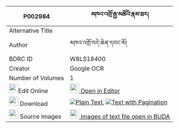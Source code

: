|P002984|མཁའ་འགྲོ་རྒྱ་མཚོའི་རྣམ་ཐར། 
| --- | --- 
|Alternative Title |
|Author| མཁའ་འགྲོ་བདེ་ཆེན་དབང་མོ།
|BDRC ID | W8LS18400
|Creator | Google OCR
|Number of Volumes| 1
|<img width="25" src="https://img.icons8.com/color/25/000000/edit-property.png">Edit Online| [<img width="25" src="https://avatars.githubusercontent.com/u/45091458?s=200&v=4"> Open in Editor](http://editor.openpecha.org/P002984)
|<img width="25" src="https://img.icons8.com/fluent/48/000000/download-2.png"/>  Download | [![](https://img.icons8.com/color/20/000000/txt.png)Plain Text](https://github.com/Openpecha/P002984/releases/download/v1/khandro_gyatso_i_namtar_plain_P002984.zip), [![](https://img.icons8.com/color/20/000000/txt.png)Text with Pagination](https://github.com/Openpecha/P002984/releases/download/v1/khandro_gyatso_i_namtar_pages_P002984.zip)
|<img width="25" src="https://img.icons8.com/plasticine/100/000000/pictures-folder.png"/>  Source Images | [<img width="25" src="https://library.bdrc.io/icons/BUDA-small.svg"> Images of text file open in BUDA](https://library.bdrc.io/show/bdr:W8LS18400)